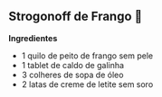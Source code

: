 ## Strogonoff de Frango :chicken:

**Ingredientes**

- 1 quilo de peito de frango sem pele
- 1 tablet de caldo de galinha
- 3 colheres de sopa de óleo 
- 2 latas de creme de letite sem soro 

